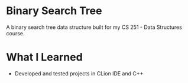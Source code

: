 # Binary Search Tree

A binary search tree data structure built for my CS 251 - Data Structures course.

# What I Learned

* Developed and tested projects in CLion IDE and C++
